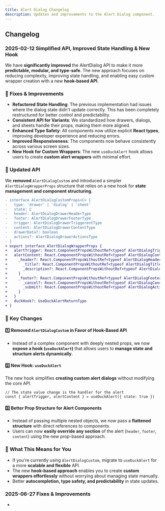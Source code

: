 ```yaml
---
title: Alert Dialog Changelog
description: Updates and improvements to the Alert Dialog component.
---
```


## Changelog

### 2025-02-12 Simplified API, Improved State Handling & New Hook

We have **significantly improved** the AlertDialog API to make it more **predictable, modular, and type-safe**. The new approach focuses on reducing complexity, improving state handling, and enabling easy custom wrapper creation with a new **hook-based API**.

### 🫠 **Fixes & Improvements**

- **Refactored State Handling**: The previous implementation had issues where the dialog state didn't update correctly. This has been completely restructured for better control and predictability.
- **Consistent API for Variants**: We standardized how drawers, dialogs, and sheets handle their props, making them more aligned.
- **Enhanced Type Safety**: All components now utilize explicit **React types**, improving developer experience and reducing errors.
- **Improved Responsiveness**: The components now behave consistently across various screen sizes.
- **New Hook for Custom Wrappers**: The new `useDuckAlert` hook allows users to create **custom alert wrappers** with minimal effort.

### 🔄 **Updated API**

We **removed** `AlertDialogCustom` and introduced a simpler `AlertDialogWrapperProps` structure that relies on a new hook for **state management and component structuring**.

```diff showLineNumbers
- interface AlertDialogCustomProps<C> {
-   type: 'drawer' | 'dialog' | 'sheet'
-   state: C
-   header: AlertDialogDrawerHeaderType
-   footer: AlertDialogDrawerFooterType
-   trigger: AlertDialogDrawerTriggerentType
-   content: AlertDialogDrawerContentType
-   drawerData?: boolean
-   actions?: AlertDialogDrawerActionsType
- }
+ export interface AlertDialogWrapperProps {
+   alertTrigger: React.ComponentPropsWithoutRef<typeof AlertDialogTrigger>
+   alertContent: React.ComponentPropsWithoutRef<typeof AlertDialogContent> & {
+     _header?: React.ComponentPropsWithoutRef<typeof AlertDialogHeader> & {
+       _title?: React.ComponentPropsWithoutRef<typeof AlertDialogTitle>
+       _description?: React.ComponentPropsWithoutRef<typeof AlertDialogDescription>
+     }
+     _footer?: React.ComponentPropsWithoutRef<typeof AlertDialogFooter> & {
+       _cancel?: React.ComponentPropsWithoutRef<typeof AlertDialogCancel>
+       _submit?: React.ComponentPropsWithoutRef<typeof AlertDialogAction>
+     }
+   }
+   duckHook?: UseDuckAlertReturnType
+ }
```

### 📌 **Key Changes**

#### 1️⃣ **Removed `AlertDialogCustom` in Favor of Hook-Based API**

- Instead of a complex component with deeply nested props, we now **expose a hook (`useDuckAlert`)** that allows users to **manage state and structure alerts dynamically**.

#### 2️⃣ **New Hook: `useDuckAlert`**

The new hook simplifies **creating custom alert dialogs** without modifying the core API.

```tsx
// The state value change is the handler for the alert
const { alertTrigger, alertContent } = useDuckAlert({ state: true })
```

#### 3️⃣ **Better Prop Structure for Alert Components**

- Instead of passing multiple nested objects, we now pass a **flattened structure** with direct references to components.
- Users can now **easily override any section** of the alert (`header`, `footer`, `content`) using the new prop-based approach.

### 🚀 **What This Means for You**

- If you're currently using `AlertDialogCustom`, migrate to `useDuckAlert` for a more **scalable and flexible** API.
- The new **hook-based approach** enables you to create **custom wrappers effortlessly** without worrying about managing state manually.
- Better **autocompletion, type safety, and predictability** in state updates.


### 2025-06-27 Fixes & Improvements 

- 
